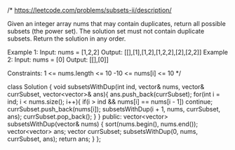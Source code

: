 /*
https://leetcode.com/problems/subsets-ii/description/

Given an integer array nums that may contain duplicates, return all possible subsets (the power set).
The solution set must not contain duplicate subsets. Return the solution in any order.

Example 1:
Input: nums = [1,2,2]
Output: [[],[1],[1,2],[1,2,2],[2],[2,2]]
Example 2:
Input: nums = [0]
Output: [[],[0]]
 
Constraints:
1 <= nums.length <= 10
-10 <= nums[i] <= 10
*/

class Solution {
    void subsetsWithDup(int ind, vector<int>& nums, vector<int>& currSubset, vector<vector<int>>& ans){
        ans.push_back(currSubset);
        for(int i = ind; i < nums.size(); i++){
            if(i > ind && nums[i] == nums[i - 1]) continue;
            currSubset.push_back(nums[i]);
            subsetsWithDup(i + 1, nums, currSubset, ans);
            currSubset.pop_back();
        }
    }
public:
    vector<vector<int>> subsetsWithDup(vector<int>& nums) {
        sort(nums.begin(), nums.end());
        vector<vector<int>> ans;
        vector<int> currSubset;
        subsetsWithDup(0, nums, currSubset, ans);
        return ans;
    }
};